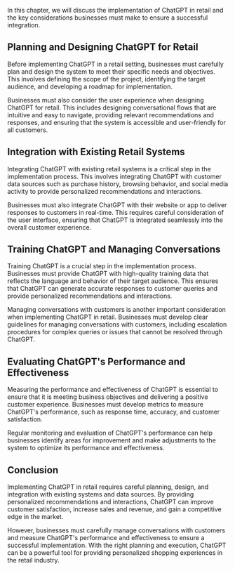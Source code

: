 
In this chapter, we will discuss the implementation of ChatGPT in retail and the key considerations businesses must make to ensure a successful integration.

Planning and Designing ChatGPT for Retail
-----------------------------------------

Before implementing ChatGPT in a retail setting, businesses must carefully plan and design the system to meet their specific needs and objectives. This involves defining the scope of the project, identifying the target audience, and developing a roadmap for implementation.

Businesses must also consider the user experience when designing ChatGPT for retail. This includes designing conversational flows that are intuitive and easy to navigate, providing relevant recommendations and responses, and ensuring that the system is accessible and user-friendly for all customers.

Integration with Existing Retail Systems
----------------------------------------

Integrating ChatGPT with existing retail systems is a critical step in the implementation process. This involves integrating ChatGPT with customer data sources such as purchase history, browsing behavior, and social media activity to provide personalized recommendations and interactions.

Businesses must also integrate ChatGPT with their website or app to deliver responses to customers in real-time. This requires careful consideration of the user interface, ensuring that ChatGPT is integrated seamlessly into the overall customer experience.

Training ChatGPT and Managing Conversations
-------------------------------------------

Training ChatGPT is a crucial step in the implementation process. Businesses must provide ChatGPT with high-quality training data that reflects the language and behavior of their target audience. This ensures that ChatGPT can generate accurate responses to customer queries and provide personalized recommendations and interactions.

Managing conversations with customers is another important consideration when implementing ChatGPT in retail. Businesses must develop clear guidelines for managing conversations with customers, including escalation procedures for complex queries or issues that cannot be resolved through ChatGPT.

Evaluating ChatGPT's Performance and Effectiveness
--------------------------------------------------

Measuring the performance and effectiveness of ChatGPT is essential to ensure that it is meeting business objectives and delivering a positive customer experience. Businesses must develop metrics to measure ChatGPT's performance, such as response time, accuracy, and customer satisfaction.

Regular monitoring and evaluation of ChatGPT's performance can help businesses identify areas for improvement and make adjustments to the system to optimize its performance and effectiveness.

Conclusion
----------

Implementing ChatGPT in retail requires careful planning, design, and integration with existing systems and data sources. By providing personalized recommendations and interactions, ChatGPT can improve customer satisfaction, increase sales and revenue, and gain a competitive edge in the market.

However, businesses must carefully manage conversations with customers and measure ChatGPT's performance and effectiveness to ensure a successful implementation. With the right planning and execution, ChatGPT can be a powerful tool for providing personalized shopping experiences in the retail industry.
